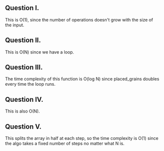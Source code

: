 ## Question I. 

This is O(1), since the number of operations doesn't grow with the size of the input. 

## Question II. 

This is O(N) since we have a loop. 


## Question III. 

The time complexity of this function is O(log N) since placed_grains doubles every time the loop runs. 

## Question IV. 

This is also O(N). 

## Question V.

This splits the array in half at each step, so the time complexity is O(1) since the algo takes a fixed number of steps no matter what N is.  

